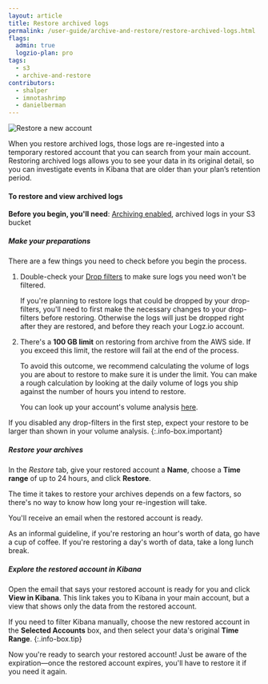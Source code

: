 ```yaml
---
layout: article
title: Restore archived logs
permalink: /user-guide/archive-and-restore/restore-archived-logs.html
flags:
  admin: true
  logzio-plan: pro
tags:
  - s3
  - archive-and-restore
contributors:
  - shalper
  - imnotashrimp
  - danielberman
---
```


![Restore a new account](https://dytvr9ot2sszz.cloudfront.net/logz-docs/archive-and-restore/restored-accounts.png)

When you restore archived logs,
those logs are re-ingested into a temporary restored account
that you can search from your main account.
Restoring archived logs allows you to see your data in its original detail,
so you can investigate events in Kibana that are older than your plan’s retention period.

#### To restore and view archived logs

**Before you begin, you'll need**:
[Archiving enabled](https://app.logz.io/#/dashboard/tools/archive-and-restore),
archived logs in your S3 bucket

<div class="tasklist">

##### Make your preparations

There are a few things you need to check before you begin the process.

1. Double-check your [Drop filters]({{site.baseurl}}/user-guide/accounts/drop-filters/) to make sure logs you need won't be filtered.

    If you're planning to restore logs that could be dropped by your drop-filters, you'll need to first make the necessary changes to your drop-filters before restoring. Otherwise the logs will just be dropped right after they are restored, and before   they reach your Logz.io account.

2. There's a **100 GB limit** on restoring from archive from the AWS side. If you exceed this limit, the restore will fail at the end of the process.

    To avoid this outcome, we recommend calculating the volume of logs you are about to restore to make sure it is under the limit. You can make a rough calculation by looking at the daily volume of logs you ship against the number of hours you intend to restore.

    You can look up your account's volume analysis [here](https://app.logz.io/#/dashboard/settings/usage-and-billing).

If you disabled any drop-filters in the first step, expect your restore to be larger than shown in your volume analysis.
{:.info-box.important}

##### Restore your archives

In the _Restore_ tab, give your restored account a **Name**, choose a **Time range** of up to 24 hours, and click **Restore**.

The time it takes to restore your archives depends on a few factors,
so there's no way to know how long your re-ingestion will take.

You'll receive an email when the restored account is ready.

As an informal guideline, if you're restoring an hour's worth of data, go have a cup of coffee.
If you're restoring a day's worth of data, take a long lunch break.

##### Explore the restored account in Kibana

Open the email that says your restored account is ready for you and click **View in Kibana**.
This link takes you to Kibana in your main account, but a view that shows only the data from the restored account.

If you need to filter Kibana manually,
choose the new restored account in the **Selected Accounts** box,
and then select your data's original **Time Range**.
{:.info-box.tip}

Now you're ready to search your restored account!
Just be aware of the expiration—once the restored account expires, you'll have to restore it if you need it again.

</div>
